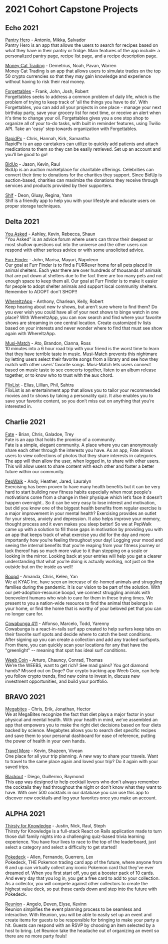 # 2021 Cohort Capstone Projects

## Echo 2021

[Pantry Hero](https://intense-lake-77383.herokuapp.com/) - Antonio, Mikka, Salvador  
Pantry Hero is an app that allows the users to search for recipes based on what they have in their pantry or fridge. Main features of the app include: a personalized pantry page, recipe list page, and a recipe description page.

[Money Cat Trading](https://money-cat-production.herokuapp.com/) - Demetrius, Noah, Pavan, Warren  
Money Cat Trading is an app that allows users to simulate trades on the top 50 crypto currencies so that they may gain knowledge and experience without having to risk their real money.

[Forgettables](https://polar-eyrie-84278.herokuapp.com/) - Frank, John, Josh, Robert  
Forgettables seeks to address a common problem of daily life, which is the problem of trying to keep track of 'all the things you have to do'. With Forgettables, you can add all your projects in one place - manage your next birthday party, save your grocery list for next time, or receive an alert when it's time to change your oil. Forgettables gives you a one stop shop to organize all of your to-do tasks, with built in reminder features, using Twilio API. Take an 'easy' step towards organization with Forgettables.

[RapidPx](https://limitless-coast-85256.herokuapp.com/) - Chris, Hannah, Kirk, Samantha  
RapidPx is an app caretakers can utilize to quickly add patients and attach medications to them so they can be easily retrieved. Set up an account and you’ll be good to go!

[BidUp](https://radiant-island-32845.herokuapp.com/) - Jason, Kevin, Raul  
BidUp is an auction marketplace for charitable offerings. Celebrities can convert their time to donations for the charities they support. Since BidUp is auction-based, charities can maximize the donations they receive through services and products provided by their supporters.

[Shlf](http://shlf-app.herokuapp.com/) - Deon, Gluay, Regina, Yann  
Shlf is a friendly app to help you with your lifestyle and educate users on proper storage techniques.

## Delta 2021

[You Asked](https://blooming-woodland-51550.herokuapp.com/) - Ashley, Kevin, Rebecca, Shaun  
"You Asked" is an advice forum where users can throw their deepest or most shallow questions out into the universe and the other users can respond with either serious advice or with some unsolicited advice.

[Furr Finder](https://furr-finder.herokuapp.com/) - John, Marisa, Mayuri, Napoleon  
Our goal at Furr Finder is to find a FURRever home for all pets placed in animal shelters. Each year there are over hundreds of thousands of animals that are put down at shelters due to the fact there are too many pets and not enough space to keep them all. Our goal at Furr Finder is to make it easier for people to adopt shelter animals and support local community shelters. Remember to ADOPT don't SHOP!!

[WhereItzApp](https://lit-brook-40793.herokuapp.com/) - Anthony, Charlean, Kelly, Robert  
Keep hearing about new tv shows, but aren't sure where to find them? Do you ever wish you could have all of your next shows to binge watch in one place? With WhereItzApp, you can now search and find where your favorite shows are streaming in one central location. Create customized tv lists based on your interests and never wonder where to find that must see show again with WhereItzApp.

[Musi-Match](https://dry-plains-03297.herokuapp.com/) - Ato, Brandon, Cianna, Ross  
10 minutes into a 6 hour road trip with your friend is the worst time to learn that they have terrible taste in music. Musi-Match prevents this nightmare by letting users select their favorite songs from a library and see how they match with other users’ favorite songs. Musi-Match lets users connect based on music taste to see concerts together, listen to an album release together, or to know who to trust with the aux chord.

[FlixList](https://rocky-shelf-73816.herokuapp.com/) - Elias, Lillian, Phil, Sahtra  
FlixList is an entertainment app that allows you to tailor your recommended movies and tv shows by taking a personality quiz. It also enables you to save your favorite content, so you don’t miss out on anything that you’re interested in.

## Charlie 2021

[Fate](https://glacial-tundra-45968.herokuapp.com/) - Brian, Chris, Galadoe, Trey  
Fate is an app that holds the promise of a community.  
Fate is a simple, elegant community. A place where you can anonymously share each other through the interests you have. As an app, Fate allows users to view collections of photos that they share interests in categories. The app will then allow the user, when logged in, to share with other users. This will allow users to share content with each other and foster a better future within our community.

[PepWalk](https://quiet-beyond-69564.herokuapp.com/) - Andy, Heather, Jared, Lauralyn  
Exercising has been proven to have many health benefits but it can be very hard to start building new fitness habits especially when most people's motivations come from a change in their physique which let’s face it doesn’t happen overnight.. So it can be very easy to lose interest and motivation, but did you know one of the biggest health benefits from regular exercise is a major improvement in your mental health? Exercising provides an outlet for your stress, anxiety and depression. It also helps improve your memory, thought process and it even makes you sleep better! So we at PepWalk came up with a solution to fill those gaps in motivation by providing you with an app that keeps track of what exercise you did for the day and more importantly how you’re feeling throughout your day! Logging your mood and seeing the internal benefits that you’re reaping from your fitness journey or lack thereof has so much more value to it than stepping on a scale or looking in the mirror. Looking back at your entries will help you get a clearer understanding that what you’re doing is actually working, not just on the outside but on the inside as well!

[Boopd](https://floating-mesa-77996.herokuapp.com/) - Amanda, Chris, Kelen, Yan  
We at KYAC Inc. have seen an increase of de-homed animals and struggling families during the pandemic. It is our vision to be part of the solution. With our pet-adoption-resource boopd, we connect struggling animals with benevolent humans who wish to care for them in these trying times. We present to you a nation-wide resource to find the animal that belongs in your home, or find the home that is worthy of your beloved pet that you can no longer care for.

[Cowabunga 411](https://blooming-dawn-68083.herokuapp.com/) - Alfonso, Marcelo, Todd, Yarenny  
Cowabunga is a react-in-rails surf app created to help surfers keep tabs on their favorite surf spots and decide where to catch the best conditions. After signing up you can create a collection and add any tracked surfspots. From there, you can quickly scan your locations for any that have the "greenlight" -- meaning that spot has ideal surf conditions.

[Weeb Coin](https://sleepy-cove-85300.herokuapp.com/) - Arturo, Chauncy, Conrad, Thomas  
We’re the WEEBS, want to get rich? See mad gains? You got diamond hands? Missed out on Doge? Our crypto tracking app Weeb Coin, can help you follow crypto trends, find new coins to invest in, discuss new investment opportunities, and build your portfolio.

## BRAVO 2021

[Megabites](https://shrouded-sierra-57341.herokuapp.com) - Chris, Erik, Jonathan, Hector  
We at MegaBites recognize the fact that diet plays a major factor in your physical and mental health. With your health in mind, we’ve assembled an app that empowers you to make the right diet decisions based on four diets backed by science. Megabytes allows you to search diet specific recipes and save them to your personal dashboard for ease of reference, putting the power of health in your own hands.

[Travel More](https://still-waters-56980.herokuapp.com) - Kevin, Shazeen, Vivean  
One place for all your trip planning. A new way to share your travels.
Want to travel to the same place again and loved your trip? Do it again with your saved trips.

[Blackout](https://infinite-taiga-38805.herokuapp.com) - Diego, Guillermo, Raymond  
This app was designed to help cocktail lovers who don't always remember the cocktails they had throughout the night or don't know what they want to have. With over 500 cocktails in our database you can use this app to discover new cocktails and log your favorites once you make an account.

## ALPHA 2021

[Thirsty for Knowledge](https://evening-chamber-40393.herokuapp.com/) - Justin, Nick, Raul, Steph  
Thirsty for Knowledge is a full-stack React on Rails application made to turn those dull family nights into a challenging quiz-based trivia learning experience. You have four lives to race to the top of the leaderboard, just select a category and select a difficulty to get started!

[Pokedeck](https://pokedeck-game.herokuapp.com/) - Allen, Fernando, Guerrero, Lex  
Pokedeck, THE Pokemon trading card app of the future, where anyone from 6 and up can virtually collect any iconic Pokemon card that they've ever dreamed of. When you first start off, you get a booster pack of 10 cards. And every day that you log in, you get a free card to add to your collection. As a collector, you will compete against other collectors to create the highest value deck, so put those cards down and step into the future with Pokedeck.

[Reunion](https://safe-brook-46727.herokuapp.com/) - Angelo, Deven, Elyse, Kevinn  
Reunion simplifies the event planning process to be seamless and interactive. With Reunion, you will be able to easily set up an event and create items for guests to be responsible for bringing to make your party a hit. Guests can respond with an RSVP by choosing an item selected by a host to bring. Let Reunion take the headache out of organizing an event so there are no more party fouls!
